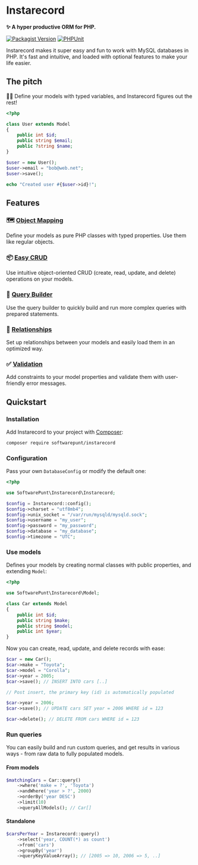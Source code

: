 # Instarecord
**✨ A hyper productive ORM for PHP.**

[![Packagist Version](https://img.shields.io/packagist/v/softwarepunt/instarecord?logo=packagist)](https://packagist.org/packages/softwarepunt/instarecord)
[![PHPUnit](https://github.com/SoftwarePunt/instarecord/actions/workflows/phpunit.yml/badge.svg)](https://github.com/SoftwarePunt/instarecord/actions/workflows/phpunit.yml)

Instarecord makes it super easy and fun to work with MySQL databases in PHP. It's fast and intuitive, and loaded with optional features to make your life easier.

## The pitch
🧙‍♂️ Define your models with typed variables, and Instarecord figures out the rest!

```php
<?php

class User extends Model
{
    public int $id;
    public string $email;
    public ?string $name;
}

$user = new User();
$user->email = "bob@web.net";
$user->save(); 

echo "Created user #{$user->id}!";
```

## Features

### 🗺️ [Object Mapping](./docs/ObjectMapping.md)
Define your models as pure PHP classes with typed properties. Use them like regular objects.

### 📦 [Easy CRUD](./docs/CRUD.md)
Use intuitive object-oriented CRUD (create, read, update, and delete) operations on your models.

### 🔎 [Query Builder](./docs/Queries.md)
Use the query builder to quickly build and run more complex queries with prepared statements.

### 🤝 [Relationships](./docs/Relationships.md)
Set up relationships between your models and easily load them in an optimized way.

### ✅ [Validation](./docs/Validation.md)
Add constraints to your model properties and validate them with user-friendly error messages. 

## Quickstart

### Installation
Add Instarecord to your project with [Composer](https://getcomposer.org/):

```bash
composer require softwarepunt/instarecord
```

### Configuration
Pass your own `DatabaseConfig` or modify the default one:

```php
<?php

use SoftwarePunt\Instarecord\Instarecord;

$config = Instarecord::config();
$config->charset = "utf8mb4";
$config->unix_socket = "/var/run/mysqld/mysqld.sock";
$config->username = "my_user";
$config->password = "my_password";
$config->database = "my_database";
$config->timezone = "UTC";
```  

### Use models
Defines your models by creating normal classes with public properties, and extending `Model`:

```php
<?php

use SoftwarePunt\Instarecord\Model;

class Car extends Model
{
    public int $id;
    public string $make;
    public string $model;
    public int $year;
}
```

Now you can create, read, update, and delete records with ease:

```php
$car = new Car();
$car->make = "Toyota";
$car->model = "Corolla";
$car->year = 2005;
$car->save(); // INSERT INTO cars [..]

// Post insert, the primary key (id) is automatically populated

$car->year = 2006;
$car->save(); // UPDATE cars SET year = 2006 WHERE id = 123

$car->delete(); // DELETE FROM cars WHERE id = 123
```

### Run queries
You can easily build and run custom queries, and get results in various ways - from raw data to fully populated models.

#### From models
```php
$matchingCars = Car::query()
    ->where('make = ?', 'Toyota')
    ->andWhere('year > ?', 2000)
    ->orderBy('year DESC')
    ->limit(10)
    ->queryAllModels(); // Car[]
```

#### Standalone

```php
$carsPerYear = Instarecord::query()
    ->select('year, COUNT(*) as count')
    ->from('cars')
    ->groupBy('year')
    ->queryKeyValueArray(); // [2005 => 10, 2006 => 5, ..]
```
